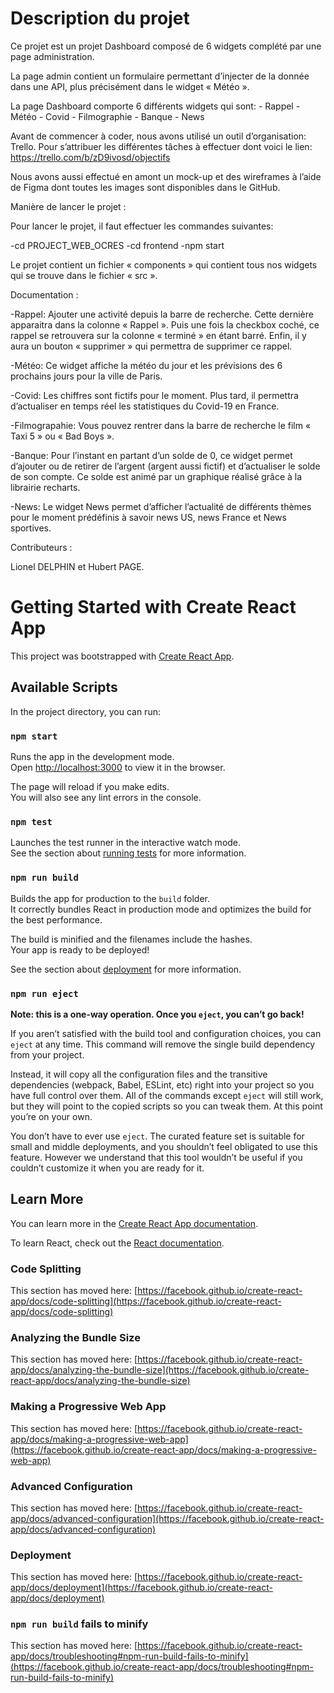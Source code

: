# Description du projet 

Ce projet est un projet Dashboard composé de 6 widgets complété par une page administration. 

La page admin contient un formulaire permettant d’injecter de la donnée dans une API, plus précisément dans le widget « Météo ».

La page Dashboard comporte 6 différents widgets qui sont:
	-	Rappel
	-	Météo
	-	Covid
	-	Filmographie
	-	Banque
	-	News

Avant de commencer à coder, nous avons utilisé un outil d’organisation: Trello. Pour s’attribuer les différentes tâches à effectuer dont voici le lien: https://trello.com/b/zD9ivosd/objectifs

Nous avons aussi effectué en amont un mock-up et des wireframes à l’aide de Figma dont toutes les images sont disponibles dans le GitHub. 

Manière de lancer le projet :

Pour lancer le projet, il faut effectuer les commandes suivantes:

-cd PROJECT_WEB_OCRES
-cd frontend
-npm start

Le projet contient un fichier « components » qui contient tous nos widgets qui se trouve dans le fichier « src ».

Documentation :

-Rappel: Ajouter une activité depuis la barre de recherche. Cette dernière apparaitra dans la colonne « Rappel ». Puis une fois la checkbox coché, ce rappel se retrouvera sur la colonne « terminé » en étant barré. Enfin, il y aura un bouton « supprimer » qui permettra de supprimer ce rappel. 

-Météo: Ce widget affiche la météo du jour et les prévisions des 6 prochains jours pour la ville de Paris.

-Covid: Les chiffres sont fictifs pour le moment. Plus tard, il permettra d’actualiser en temps réel les statistiques du Covid-19 en France.

-Filmograpahie: Vous pouvez rentrer dans la barre de recherche le film « Taxi 5 » ou « Bad Boys ».

-Banque: Pour l’instant en partant d’un solde de 0, ce widget permet d’ajouter ou de retirer de l’argent (argent aussi fictif) et d’actualiser le solde de son compte. Ce solde est animé par un graphique réalisé grâce à la librairie recharts.

-News: Le widget News permet d’afficher l’actualité de différents thèmes pour le moment prédéfinis à savoir news US, news France et News sportives.

Contributeurs :

Lionel DELPHIN et Hubert PAGE.


# Getting Started with Create React App

This project was bootstrapped with [Create React App](https://github.com/facebook/create-react-app).

## Available Scripts

In the project directory, you can run:

### `npm start`

Runs the app in the development mode.\
Open [http://localhost:3000](http://localhost:3000) to view it in the browser.

The page will reload if you make edits.\
You will also see any lint errors in the console.

### `npm test`

Launches the test runner in the interactive watch mode.\
See the section about [running tests](https://facebook.github.io/create-react-app/docs/running-tests) for more information.

### `npm run build`

Builds the app for production to the `build` folder.\
It correctly bundles React in production mode and optimizes the build for the best performance.

The build is minified and the filenames include the hashes.\
Your app is ready to be deployed!

See the section about [deployment](https://facebook.github.io/create-react-app/docs/deployment) for more information.

### `npm run eject`

**Note: this is a one-way operation. Once you `eject`, you can’t go back!**

If you aren’t satisfied with the build tool and configuration choices, you can `eject` at any time. This command will remove the single build dependency from your project.

Instead, it will copy all the configuration files and the transitive dependencies (webpack, Babel, ESLint, etc) right into your project so you have full control over them. All of the commands except `eject` will still work, but they will point to the copied scripts so you can tweak them. At this point you’re on your own.

You don’t have to ever use `eject`. The curated feature set is suitable for small and middle deployments, and you shouldn’t feel obligated to use this feature. However we understand that this tool wouldn’t be useful if you couldn’t customize it when you are ready for it.

## Learn More

You can learn more in the [Create React App documentation](https://facebook.github.io/create-react-app/docs/getting-started).

To learn React, check out the [React documentation](https://reactjs.org/).

### Code Splitting

This section has moved here: [https://facebook.github.io/create-react-app/docs/code-splitting](https://facebook.github.io/create-react-app/docs/code-splitting)

### Analyzing the Bundle Size

This section has moved here: [https://facebook.github.io/create-react-app/docs/analyzing-the-bundle-size](https://facebook.github.io/create-react-app/docs/analyzing-the-bundle-size)

### Making a Progressive Web App

This section has moved here: [https://facebook.github.io/create-react-app/docs/making-a-progressive-web-app](https://facebook.github.io/create-react-app/docs/making-a-progressive-web-app)

### Advanced Configuration

This section has moved here: [https://facebook.github.io/create-react-app/docs/advanced-configuration](https://facebook.github.io/create-react-app/docs/advanced-configuration)

### Deployment

This section has moved here: [https://facebook.github.io/create-react-app/docs/deployment](https://facebook.github.io/create-react-app/docs/deployment)

### `npm run build` fails to minify

This section has moved here: [https://facebook.github.io/create-react-app/docs/troubleshooting#npm-run-build-fails-to-minify](https://facebook.github.io/create-react-app/docs/troubleshooting#npm-run-build-fails-to-minify)
